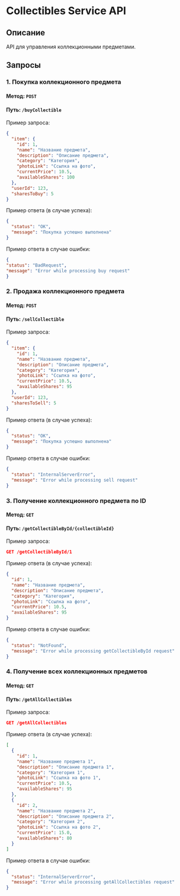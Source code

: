 # Collectibles Service API

## Описание
API для управления коллекционными предметами.

## Запросы

### 1. Покупка коллекционного предмета

#### Метод: `POST`
#### Путь: `/buyCollectible`

Пример запроса:
```json
{
  "item": {
    "id": 1,
    "name": "Название предмета",
    "description": "Описание предмета",
    "category": "Категория",
    "photoLink": "Ссылка на фото",
    "currentPrice": 10.5,
    "availableShares": 100
  },
  "userId": 123,
  "sharesToBuy": 5
}
```

Пример ответа (в случае успеха):
```json
{
  "status": "OK",
  "message": "Покупка успешно выполнена"
}
```

Пример ответа в случае ошибки:
```json
{
"status": "BadRequest",
"message": "Error while processing buy request"
}
```

### 2. Продажа коллекционного предмета

#### Метод: `POST`
#### Путь: `/sellCollectible`

Пример запроса:
```json
{
  "item": {
    "id": 1,
    "name": "Название предмета",
    "description": "Описание предмета",
    "category": "Категория",
    "photoLink": "Ссылка на фото",
    "currentPrice": 10.5,
    "availableShares": 95
  },
  "userId": 123,
  "sharesToSell": 5
}
```

Пример ответа (в случае успеха):
```json
{
  "status": "OK",
  "message": "Покупка успешно выполнена"
}
```

Пример ответа в случае ошибки:
```json
{
  "status": "InternalServerError",
  "message": "Error while processing sell request"
}
```


### 3. Получение коллекционного предмета по ID

#### Метод: `GET`
#### Путь: `/getCollectibleById/{collectibleId}`

Пример запроса:
```json
GET /getCollectibleById/1
```

Пример ответа (в случае успеха):
```json
{
  "id": 1,
  "name": "Название предмета",
  "description": "Описание предмета",
  "category": "Категория",
  "photoLink": "Ссылка на фото",
  "currentPrice": 10.5,
  "availableShares": 95
}
```

Пример ответа в случае ошибки:
```json
{
  "status": "NotFound",
  "message": "Error while processing getCollectibleById request"
}
```

### 4. Получение всех коллекционных предметов

#### Метод: `GET`
#### Путь: `/getAllCollectibles`

Пример запроса:
```json
GET /getAllCollectibles
```

Пример ответа (в случае успеха):
```json
[
  {
    "id": 1,
    "name": "Название предмета 1",
    "description": "Описание предмета 1",
    "category": "Категория 1",
    "photoLink": "Ссылка на фото 1",
    "currentPrice": 10.5,
    "availableShares": 95
  },
  {
    "id": 2,
    "name": "Название предмета 2",
    "description": "Описание предмета 2",
    "category": "Категория 2",
    "photoLink": "Ссылка на фото 2",
    "currentPrice": 15.0,
    "availableShares": 80
  }
]
```

Пример ответа в случае ошибки:
```json
{
  "status": "InternalServerError",
  "message": "Error while processing getAllCollectibles request"
}
```
